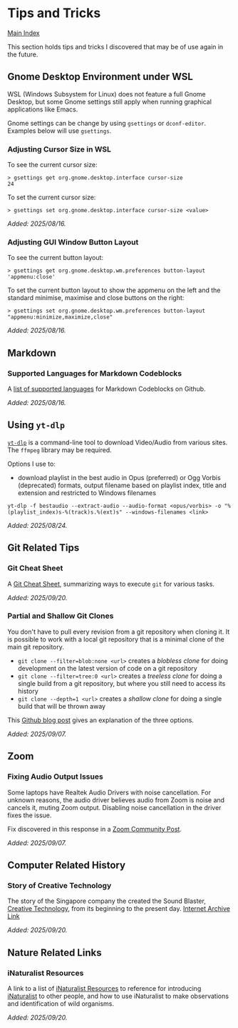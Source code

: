 # Tips and Tricks

[Main Index](../README.md)

This section holds tips and tricks I discovered that may be of use again in the future.

## Gnome Desktop Environment under WSL

WSL (Windows Subsystem for Linux) does not feature a full Gnome Desktop, but some Gnome settings still apply when running graphical applications like Emacs.

Gnome settings can be change by using `gsettings` or `dconf-editor`. Examples below will use `gsettings`.

### Adjusting Cursor Size in WSL

To see the current cursor size:

```shell
> gsettings get org.gnome.desktop.interface cursor-size
24
```

To set the current cursor size:

```shell
> gsettings set org.gnome.desktop.interface cursor-size <value>
```

*Added: 2025/08/16.*

### Adjusting GUI Window Button Layout

To see the current button layout:

```shell
> gsettings get org.gnome.desktop.wm.preferences button-layout
'appmenu:close'
```

To set the current button layout to show the appmenu on the left and  the standard minimise, maximise and close buttons on the right:

```shell
> gsettings set org.gnome.desktop.wm.preferences button-layout "appmenu:minimize,maximize,close"
```

*Added: 2025/08/16.*

## Markdown

### Supported Languages for Markdown Codeblocks

A [list of supported languages](https://gist.github.com/jon3laze/2b237438ddf859a3767cab997ff0d518) for Markdown Codeblocks on Github.

*Added: 2025/08/16.*

## Using `yt-dlp`

[`yt-dlp`](https://github.com/yt-dlp/yt-dlp) is a command-line tool to download Video/Audio from various sites. The `ffmpeg` library may be required.

Options I use to:

- download playlist in the best audio in Opus (preferred) or Ogg Vorbis (deprecated) formats, output filename based on playlist index, title and extension and restricted to Windows filenames

```shell
yt-dlp -f bestaudio --extract-audio --audio-format <opus/vorbis> -o "%(playlist_index)s-%(track)s.%(ext)s" --windows-filenames <link>
```

*Added: 2025/08/24.*

## Git Related Tips

### Git Cheat Sheet

A [Git Cheat Sheet](https://git-scm.com/cheat-sheet), summarizing ways to execute `git` for various tasks.

*Added: 2025/09/20.*

### Partial and Shallow Git Clones

You don't have to pull every revision from a git repository when cloning it. It is possible to work with a local git repository that is a minimal clone of the main git repository.

- `git clone --filter=blob:none <url>` creates a *blobless clone* for doing development on the latest version of code on a git repository
- `git clone --filter=tree:0 <url>` creates a *treeless clone* for doing a single build from a git repository, but where you still need to access its history
- `git clone --depth=1 <url>` creates a *shallow clone* for doing a single build that will be thrown away

This [Github blog post](https://github.blog/open-source/git/get-up-to-speed-with-partial-clone-and-shallow-clone/) gives an explanation of the three options.

*Added: 2025/09/07.*

## Zoom

### Fixing Audio Output Issues

Some laptops have Realtek Audio Drivers with noise cancellation. For unknown reasons, the audio driver believes audio from Zoom is noise and cancels it, muting Zoom output. Disabling noise cancellation in the driver fixes the issue.

Fix discovered in this response in a [Zoom Community Post](https://community.zoom.com/t5/Zoom-Meetings/Audio-not-working-on-Zoom-desktop-with-brand-new-laptop-all/m-p/174217/highlight/true#M98271).

*Added: 2025/09/07.*

## Computer Related History

### Story of Creative Technology

The story of the Singapore company the created the Sound Blaster, [Creative Technology](https://www.abortretry.fail/p/the-story-of-creative-technology), from its beginning to the present day. [Internet Archive Link](https://web.archive.org/web/20250911040355/https://www.abortretry.fail/p/the-story-of-creative-technology)

*Added: 2025/09/20.*

## Nature Related Links

### iNaturalist Resources

A link to a list of [iNaturalist Resources](https://www.inaturalist.org/pages/resources) to reference for introducing [iNaturalist](https://www.inaturalist.org/) to other people, and how to use iNaturalist to make observations and identification of wild organisms.

*Added: 2025/09/20.*
